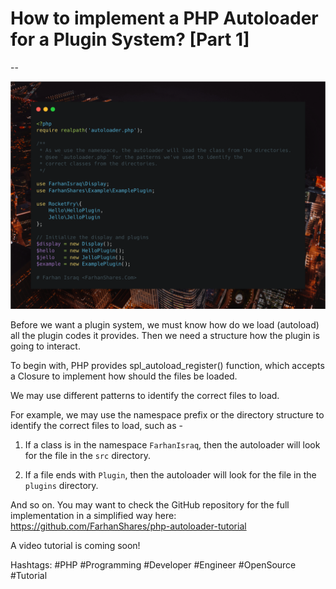 # How to implement a PHP Autoloader for a Plugin System? [Part 1]

--

![PHP Autoloader Hands-On Crush Course by FarhanShares.Com](screenshot.png "Screenshot of the application")

Before we want a plugin system, we must know how do we load (autoload) all the plugin codes it provides. Then we need a structure how the plugin is going to interact.

To begin with, PHP provides spl_autoload_register() function, which accepts a Closure to implement how should the files be loaded.

We may use different patterns to identify the correct files to load.

For example, we may use the namespace prefix or the directory structure to identify the correct files to load, such as -

1. If a class is in the namespace `FarhanIsraq`, then the autoloader will look for the file in the `src` directory.

2. If a file ends with `Plugin`, then the autoloader will look for the file in the `plugins` directory.

And so on. You may want to check the GitHub repository for the full implementation in a simplified way here: https://github.com/FarhanShares/php-autoloader-tutorial

A video tutorial is coming soon!

Hashtags: #PHP #Programming #Developer #Engineer #OpenSource #Tutorial
